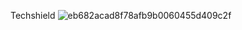 Techshield
![eb682acad8f78afb9b0060455d409c2f](https://github.com/cep-sose2024/tech_shield_rust_crypto/assets/64166874/86d5fb3e-48e4-492d-88f4-61a7a7189853)
